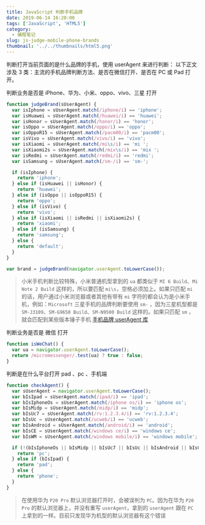 ```yaml
---
title: JavaScript 判断手机品牌
date: 2019-06-14 16:20:00
tags: ['JavaScript', 'HTML5']
category:
  - 编程笔记
slug: js-judge-mobile-phone-brands
thumbnail: '../../thumbnails/html5.png'
---
```


判断打开当前页面的是什么品牌的手机，使用 userAgent 来进行判断：
以下正文涉及 3 类：主流的手机品牌判断方法、是否在微信打开、是否在 PC 或 Pad 打开。

判断业务是否是 iPhone、华为、小米、oppo、vivo、三星 打开

```js
function judgeBrand(sUserAgent) {
  var isIphone = sUserAgent.match(/iphone/i) == 'iphone';
  var isHuawei = sUserAgent.match(/huawei/i) == 'huawei';
  var isHonor = sUserAgent.match(/honor/i) == 'honor';
  var isOppo = sUserAgent.match(/oppo/i) == 'oppo';
  var isOppoR15 = sUserAgent.match(/pacm00/i) == 'pacm00';
  var isVivo = sUserAgent.match(/vivo/i) == 'vivo';
  var isXiaomi = sUserAgent.match(/mi\s/i) == 'mi ';
  var isXiaomi2s = sUserAgent.match(/mix\s/i) == 'mix ';
  var isRedmi = sUserAgent.match(/redmi/i) == 'redmi';
  var isSamsung = sUserAgent.match(/sm-/i) == 'sm-';

  if (isIphone) {
    return 'iphone';
  } else if (isHuawei || isHonor) {
    return 'huawei';
  } else if (isOppo || isOppoR15) {
    return 'oppo';
  } else if (isVivo) {
    return 'vivo';
  } else if (isXiaomi || isRedmi || isXiaomi2s) {
    return 'xiaomi';
  } else if (isSamsung) {
    return 'samsung';
  } else {
    return 'default';
  }
}

var brand = judgeBrand(navigator.userAgent.toLowerCase());
```

> 小米手机判断比较特殊，小米普通机型拿到的 `ua` 都类似于 `MI 6 Build`、`Mi Note 2 Build` 这样的，所以要匹配 `mi\s`，空格必须加上。如果只匹配 `mi` 的话，用户通过小米浏览器或者其他有带有 `mi` 字符的都会认为是小米手机，例如：`Microsoft`
> 三星手机的品牌判断要使用 `sm-` ，因为三星机型都是 `SM-J3109`、`SM-G9650 Build`、`SM-N9500 Build` 这样的。如果只匹配 `sm` ，就会匹配到某些版本锤子手机
> [手机品牌 userAgent 库](http://www.fynas.com/ua)

判断业务是否是 微信 打开

```js
function isWeChat() {
  var ua = navigator.userAgent.toLowerCase();
  return /micromessenger/.test(ua) ? true : false;
}
```

判断是在什么平台打开 pad 、pc 、手机端

```js
function checkAgent() {
  var sUserAgent = navigator.userAgent.toLowerCase();
  var bIsIpad = sUserAgent.match(/ipad/i) == 'ipad';
  var bIsIphoneOs = sUserAgent.match(/iphone os/i) == 'iphone os';
  var bIsMidp = sUserAgent.match(/midp/i) == 'midp';
  var bIsUc7 = sUserAgent.match(/rv:1.2.3.4/i) == 'rv:1.2.3.4';
  var bIsUc = sUserAgent.match(/ucweb/i) == 'ucweb';
  var bIsAndroid = sUserAgent.match(/android/i) == 'android';
  var bIsCE = sUserAgent.match(/windows ce/i) == 'windows ce';
  var bIsWM = sUserAgent.match(/windows mobile/i) == 'windows mobile';

  if (!(bIsIphoneOs || bIsMidp || bIsUc7 || bIsUc || bIsAndroid || bIsCE || bIsWM || bIsIpad)) {
    return 'pc';
  } else if (bIsIpad) {
    return 'pad';
  } else {
    return 'phone';
  }
}
```

> 在使用华为 `P20 Pro` 默认浏览器打开时，会被误判为 `PC`。因为在华为 `P20 Pro` 的默认浏览器上，并没有重写 `userAgent`，拿到的 `userAgent` 跟在 `PC` 上拿到的一样。目前只发现华为机型的默认浏览器有这个错误

